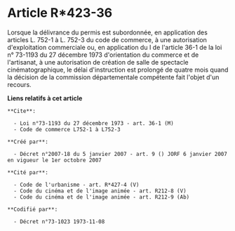 # Article R*423-36

Lorsque la délivrance du permis est subordonnée, en application des articles L. 752-1 à L. 752-3 du code de commerce, à une
autorisation d'exploitation commerciale ou, en application du I de l'article 36-1 de la loi n° 73-1193 du 27 décembre 1973
d'orientation du commerce et de l'artisanat, à une autorisation de création de salle de spectacle cinématographique, le délai
d'instruction est prolongé de quatre mois quand la décision de la commission départementale compétente fait l'objet d'un
recours.

**Liens relatifs à cet article**

	**Cite**:

	  - Loi n°73-1193 du 27 décembre 1973 - art. 36-1 (M)
	  - Code de commerce L752-1 à L752-3

	**Créé par**:

	  - Décret n°2007-18 du 5 janvier 2007 - art. 9 () JORF 6 janvier 2007 en vigueur le 1er octobre 2007

	**Cité par**:

	  - Code de l'urbanisme - art. R*427-4 (V)
	  - Code du cinéma et de l'image animée - art. R212-8 (V)
	  - Code du cinéma et de l'image animée - art. R212-9 (Ab)

	**Codifié par**:

	  - Décret n°73-1023 1973-11-08
